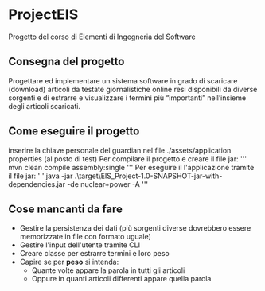 # ProjectEIS
Progetto del corso di Elementi di Ingegneria del Software
## Consegna del progetto
Progettare ed implementare un sistema software in grado di
scaricare (download) articoli da testate giornalistiche online resi
disponibili da diverse sorgenti e di estrarre e visualizzare i termini
più “importanti” nell’insieme degli articoli scaricati.
## Come eseguire il progetto
inserire la chiave personale del guardian nel file ./assets/application properties (al posto di test)
Per compilare il progetto e creare il file jar:
'''
mvn clean compile assembly:single
'''
Per eseguire il l'applicazione tramite il file jar:
'''
java -jar .\target\EIS_Project-1.0-SNAPSHOT-jar-with-dependencies.jar -de nuclear+power -A
'''

## Cose mancanti da fare
 - Gestire la persistenza dei dati (più sorgenti diverse dovrebbero essere memorizzate in file con formato uguale)
 - Gestire l'input dell'utente tramite CLI
 - Creare classe per estrarre termini e loro peso
 - Capire se per **peso** si intenda:
   - Quante volte appare la parola in tutti gli articoli
   - Oppure in quanti articoli differenti appare quella parola
 
